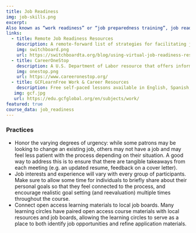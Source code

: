 ```yaml
---
title: Job Readiness
img: job-skills.png
excerpt:
Also known as “work readiness” or “job preparedness training”, job readiness has varying definitions across institutions. We’re defining it as getting the job: gaining the skills and developing the strategies necessary to effectively search for employment, build a resume, and improve interview skills. More than 25% of learning circle participants globally indicate that they are participating at least in part because they are looking for a new job. Learning circles can approach this from a variety of perspectives, including searching for employment, building a resume, and improving interview skills.  
links:
  - title: Remote Job Readiness Resources
    description: A remote-forward list of strategies for facilitating job search programs during COVID, from Switchboard.
    img: switchboard.png
    url: https://switchboardta.org/blog/using-virtual-job-readiness-resources-tips-and-materials-for-clients-with-online-access/
  - title: CareerOneStop
    description: A U.S. Department of Labor resource that offers information to help prepare for or accompany a learning circle. Many resources are [organized](https://www.careeronestop.org/ResourcesFor/resources-for.aspx) by type of job seeker (young adult, getting back to work, etc.)
    img: onestop.png
    url: https://www.careeronestop.org/
  - title: GCFLearnFree Work & Career Resources 
    description: Free self-paced lessons available in English, Spanish, and Portuguese. GCP covers a wide range of topics including career planning, job searching, and    interviewing, and also supplies [free teacher guides](https://edu.gcfglobal.org/en/gcfteacherguides/career/1/) to support effective use of their content.
   img: gcf.jpg
   url: https://edu.gcfglobal.org/en/subjects/work/
featured: true
course_data: job_readiness
---
```


### Practices
- Honor the varying degrees of urgency: while some patrons may be looking to change an existing job, others may not have a job and may feel less patient with the process depending on their situation. A good way to address this is to ensure that there are tangible takeaways from each meeting (e.g. an updated resume, feedback on a cover letter).
- Job interests and experience will vary with every group of participants. Make sure to allow some time for individuals to briefly share about their personal goals so that they feel connected to the process, and encourage realistic goal setting (and reevaluation) multiple times throughout the course.
- Connect open access learning materials to local job boards. Many learning circles have paired open access course materials with local resources and job boards, allowing the learning circles to serve as a place to both identify job opportunities and refine application materials.

